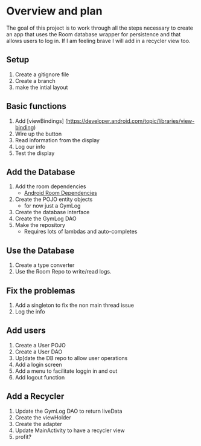 # Overview and plan
The goal of this project is to work through all the steps necessary to create an app
that uses the Room database wrapper for persistence and that allows users to log in.
If I am feeling brave I will add in a recycler view too.

## Setup
1. Create a gitignore file
2. Create a branch
3. make the intial layout

## Basic functions
1. Add [viewBindings] (https://developer.android.com/topic/libraries/view-binding)
2. Wire up the button
3. Read information from the display
4. Log our info
5. Test the display

## Add the Database
1. Add the room dependencies
    * [Android Room Dependencies](https://developer.android.com/jetpack/androidx/releases/room)
2. Create the POJO entity objects
    * for now just a GymLog
3. Create the database interface
4. Create the GymLog DAO
5. Make the repository
   * Requires lots of lambdas and auto-completes   

## Use the Database
1. Create a type converter
2. Use the Room Repo to write/read logs.

## Fix the problemas
1. Add a singleton to fix  the non main thread issue
2. Log the info

## Add users
1. Create a User POJO
2. Create a User DAO
3. Up[date the DB repo to allow user operations
4. Add a login screen
5. Add a menu to facilitate loggin in and out
6. Add logout function

## Add a Recycler
1. Update the GymLog DAO to return liveData
2. Create the viewHolder
3. Create the adapter
4. Update MainActivity to have a recycler view
5. profit?
